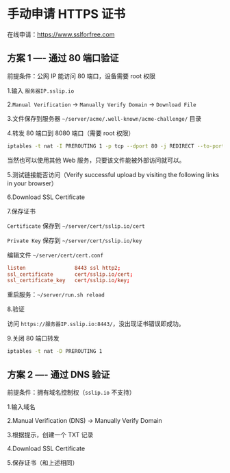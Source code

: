 # 手动申请 HTTPS 证书

在线申请：https://www.sslforfree.com


## 方案 1 —- 通过 80 端口验证

前提条件：公网 IP 能访问 80 端口，设备需要 root 权限

1.输入 `服务器IP.sslip.io`

2.`Manual Verification` -> `Manually Verify Domain` -> `Download File`

3.文件保存到服务器 `~/server/acme/.well-known/acme-challenge/` 目录

4.转发 80 端口到 8080 端口（需要 root 权限）

```bash
iptables -t nat -I PREROUTING 1 -p tcp --dport 80 -j REDIRECT --to-ports 
```

当然也可以使用其他 Web 服务，只要该文件能被外部访问就可以。

5.测试链接能否访问（Verify successful upload by visiting the following links in your browser）

6.Download SSL Certificate

7.保存证书

`Certificate` 保存到 `~/server/cert/sslip.io/cert`

`Private Key` 保存到 `~/server/cert/sslip.io/key`

编辑文件 `~/server/cert/cert.conf`

```conf
listen                8443 ssl http2;
ssl_certificate       cert/sslip.io/cert;
ssl_certificate_key   cert/sslip.io/key;
```

重启服务：`~/server/run.sh reload`

8.验证

访问 `https://服务器IP.sslip.io:8443/`，没出现证书错误即成功。

9.关闭 80 端口转发

```bash
iptables -t nat -D PREROUTING 1
```


## 方案 2 —- 通过 DNS 验证

前提条件：拥有域名控制权（`sslip.io` 不支持）

1.输入域名

2.Manual Verification (DNS) -> Manually Verify Domain

3.根据提示，创建一个 TXT 记录

4.Download SSL Certificate

5.保存证书（和上述相同）